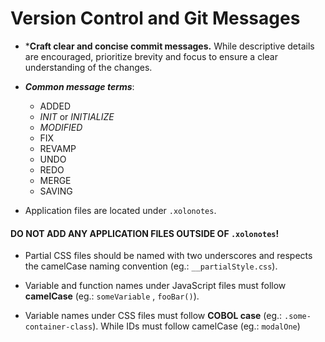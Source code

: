 
# Version Control and Git Messages

* ***Craft clear and concise commit messages.** While descriptive details are encouraged, prioritize brevity and focus to ensure a clear understanding of the changes.

* ***Common message terms***:
	* ADDED
	* *INIT* or *INITIALIZE*
	* *MODIFIED*
	* FIX
	* REVAMP
	* UNDO
	* REDO
	* MERGE
	* SAVING


* Application files are located under `.xolonotes`.
#### DO NOT ADD ANY APPLICATION FILES OUTSIDE OF `.xolonotes`!

* Partial CSS files should be named with two underscores and respects the camelCase naming convention (eg.: `__partialStyle.css`).
	
* Variable and function names under JavaScript files must follow **camelCase** (eg.: `someVariable` , `fooBar()`).
		
* Variable names under CSS files must follow **COBOL case** (eg.: `.some-container-class`). While IDs must follow camelCase (eg.: `modalOne`)

	









